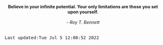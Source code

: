 
<div align="center"><b><span>Believe in your infinite potential. Your only limitations are those you set upon yourself.</span></b><br><br><i> - Roy T. Bennett</i></div>
<br><br><kbd>Last updated:Tue Jul  5 12:08:52 2022</kbd>